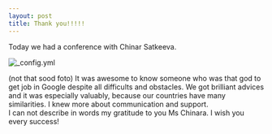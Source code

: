 ```yaml
---
layout: post
title: Thank you!!!!! 
---
```

Today we had a conference with Chinar Satkeeva. 

![_config.yml](https://lh3.googleusercontent.com/xRF1rfnBwW0btXag0_KfPrVp2lWh1QPMPFl3ykh_g4Wy715NwSgrQKLGT2dTwjIvk_MO01SvOd_wQ9TqtsNYyYRJzeLajgX1AGo-2vV0U6e2LUBCOGbhRvactF8ZMXchGIaeRVhPlGDml9FVKEnfPUxah6T8xmXaTFe7P3gs0t8Vshjp9SAiDwyqupIWdcG-aCAZUlcFKjypHFSGZZ7sYBDw3tje3rKiXytJplJCCJ_G1N9gLiOj3HhBpKaAlcyCWMAhQThNcTwicq1IgYyUH5_dAeS9gp4bhLjJnPIlv5qnBWKBNlYjB3T57iKkD3Ko6kF1e5pKSZUhhaGh0TOv2P1qGDZg9SqJaY4Lhz8FEHm_anPKjYixWqhm4JtTMq4ual8a2PELCe8tHZZMR3hImCKER0hN2uQp26_1VOh2ikV1dL-5VPCjby0gSApkYR34p1gbOuOXbGQYNQ_2snd0sSzfjZxhGwlxZMOnUqUVwMyvmLt2G5PN0SgZek0ld-u0Ms7kfRVWQy3V8tUuFyONj8836ifzAePoi1_EcxQXCIptYW17TYXbCH0hS2kPT58ORtsBmA-h0qhriqy6XUbJPtuP_gCqz3IY=w1152-h653-no)

(not that sood foto)
It was awesome to know someone who was that god to get job in Google despite all difficults and obstacles. We got brilliant advices and it was especially  valuablу, because our countries have many similarities.
I knew more about communication and support.  
I can not describe in words my gratitude to you Ms Chinara.
I wish you every success!
